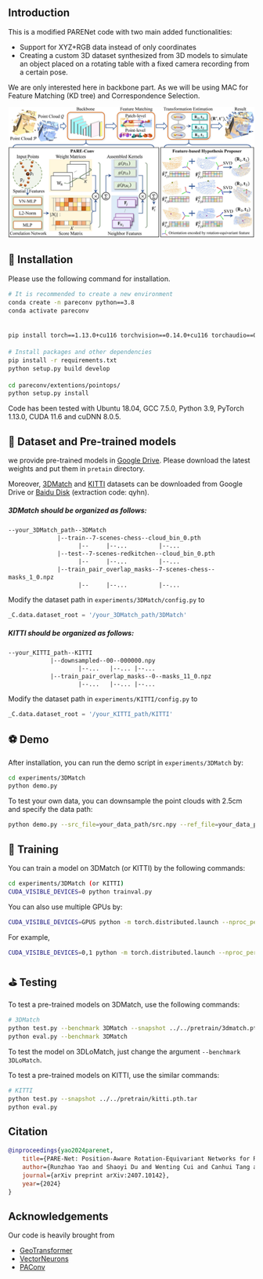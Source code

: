 
## Introduction

This is a modified PARENet code with two main added functionalities:

- Support for XYZ+RGB data instead of only coordinates
- Creating a custom 3D dataset synthesized from 3D models to simulate an object placed on a rotating table with a fixed camera recording from a certain pose.

We are only interested here in backbone part. As we will be using MAC for Feature Matching (KD tree) and Correspondence Selection.



<div align="center">
    <img src="assets/framework.png" alt="framework" width="700" >
</div>




## 🔧  Installation

Please use the following command for installation.

```bash
# It is recommended to create a new environment
conda create -n pareconv python==3.8
conda activate pareconv


pip install torch==1.13.0+cu116 torchvision==0.14.0+cu116 torchaudio==0.13.0 --extra-index-url https://download.pytorch.org/whl/cu116

# Install packages and other dependencies
pip install -r requirements.txt
python setup.py build develop

cd pareconv/extentions/pointops/
python setup.py install
```

Code has been tested with Ubuntu 18.04, GCC 7.5.0, Python 3.9, PyTorch 1.13.0, CUDA 11.6 and cuDNN 8.0.5.

## 💾 Dataset and Pre-trained models
we provide pre-trained models in [Google Drive](https://drive.google.com/file/d/1jrPejtxnhMwtlr6LxXNJznm0BxSXP1eY/view?usp=drive_link). Please download the latest weights and put them in `pretain` directory.


Moreover, [3DMatch](https://drive.google.com/file/d/1_6tW-DREQdpGi4idLin8yITHuS_qXXnw/view?usp=drive_link) and [KITTI](https://drive.google.com/file/d/11OtJHWtX5y5dko2SiI3jCmw9zX305rJz/view?usp=drive_link) datasets can be downloaded from Google Drive or [Baidu Disk](https://pan.baidu.com/s/1mgqaelsAaV5Jx8o8nAseWQ) (extraction code: qyhn). 

##### 3DMatch should be organized as follows:
```text
--your_3DMatch_path--3DMatch
              |--train--7-scenes-chess--cloud_bin_0.pth
                    |--     |--...         |--...
              |--test--7-scenes-redkitchen--cloud_bin_0.pth
                    |--     |--...         |--...
              |--train_pair_overlap_masks--7-scenes-chess--masks_1_0.npz
                    |--     |--...         |--...       
```

Modify the dataset path in `experiments/3DMatch/config.py` to
```python
_C.data.dataset_root = '/your_3DMatch_path/3DMatch'
```

##### KITTI should be organized as follows:
```text
--your_KITTI_path--KITTI
            |--downsampled--00--000000.npy
                    |--...   |--... |--...
            |--train_pair_overlap_masks--0--masks_11_0.npz
                    |--...   |--... |--...
```                   

Modify the dataset path in `experiments/KITTI/config.py` to
```python
_C.data.dataset_root = '/your_KITTI_path/KITTI' 
```

## ⚽ Demo
After installation, you can run the demo script in `experiments/3DMatch` by:
```bash
cd experiments/3DMatch
python demo.py
```

To test your own data, you can downsample the point clouds with 2.5cm and specify the data path:
```bash
python demo.py --src_file=your_data_path/src.npy --ref_file=your_data_path/ref.npy --gt_file=your_data_path/gt.npy --weights=../../pretrain/3dmatch.pth.tar
```

## 🚅 Training
You can train a model on 3DMatch (or KITTI) by the following commands:

```bash
cd experiments/3DMatch (or KITTI)
CUDA_VISIBLE_DEVICES=0 python trainval.py
```
You can also use multiple GPUs by:
```bash
CUDA_VISIBLE_DEVICES=GPUS python -m torch.distributed.launch --nproc_per_node=NGPUS trainval.py
```
For example,
```bash
CUDA_VISIBLE_DEVICES=0,1 python -m torch.distributed.launch --nproc_per_node=2 trainval.py
```

## ⛳ Testing
To test a pre-trained models on 3DMatch, use the following commands:
```bash
# 3DMatch
python test.py --benchmark 3DMatch --snapshot ../../pretrain/3dmatch.pth.tar
python eval.py --benchmark 3DMatch
```
To test the model on 3DLoMatch, just change the argument `--benchmark 3DLoMatch`.

To test a pre-trained models on KITTI, use the similar commands:
```bash
# KITTI
python test.py --snapshot ../../pretrain/kitti.pth.tar
python eval.py
```

## Citation

```bibtex
@inproceedings{yao2024parenet,
    title={PARE-Net: Position-Aware Rotation-Equivariant Networks for Robust Point Cloud Registration},
    author={Runzhao Yao and Shaoyi Du and Wenting Cui and Canhui Tang and Chengwu Yang},
    journal={arXiv preprint arXiv:2407.10142},
    year={2024}
}
```

## Acknowledgements
Our code is heavily brought from
- [GeoTransformer](https://github.com/qinzheng93/GeoTransformer)
- [VectorNeurons](https://github.com/FlyingGiraffe/vnn)
- [PAConv](https://github.com/CVMI-Lab/PAConv)



